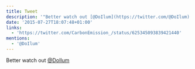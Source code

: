 ```yaml
---
title: Tweet
description: '"Better watch out [@DoIlum](https://twitter.com/@DoIlum)  "'
date: '2015-07-27T18:07:48+01:00'
links:
  - 'https://twitter.com/CarbonEmission_/status/625345093839421440'
mentions:
  - '@DoIlum'
---
```

Better watch out [@DoIlum](https://twitter.com/@DoIlum)  
